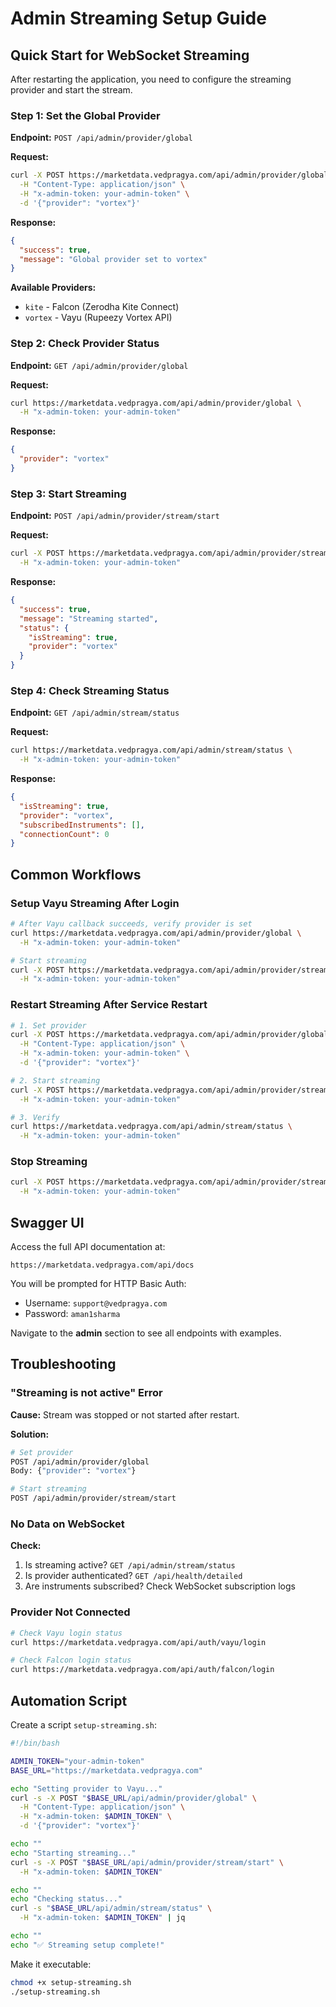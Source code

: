 # Admin Streaming Setup Guide

## Quick Start for WebSocket Streaming

After restarting the application, you need to configure the streaming provider and start the stream.

### Step 1: Set the Global Provider

**Endpoint:** `POST /api/admin/provider/global`

**Request:**
```bash
curl -X POST https://marketdata.vedpragya.com/api/admin/provider/global \
  -H "Content-Type: application/json" \
  -H "x-admin-token: your-admin-token" \
  -d '{"provider": "vortex"}'
```

**Response:**
```json
{
  "success": true,
  "message": "Global provider set to vortex"
}
```

**Available Providers:**
- `kite` - Falcon (Zerodha Kite Connect)
- `vortex` - Vayu (Rupeezy Vortex API)

### Step 2: Check Provider Status

**Endpoint:** `GET /api/admin/provider/global`

**Request:**
```bash
curl https://marketdata.vedpragya.com/api/admin/provider/global \
  -H "x-admin-token: your-admin-token"
```

**Response:**
```json
{
  "provider": "vortex"
}
```

### Step 3: Start Streaming

**Endpoint:** `POST /api/admin/provider/stream/start`

**Request:**
```bash
curl -X POST https://marketdata.vedpragya.com/api/admin/provider/stream/start \
  -H "x-admin-token: your-admin-token"
```

**Response:**
```json
{
  "success": true,
  "message": "Streaming started",
  "status": {
    "isStreaming": true,
    "provider": "vortex"
  }
}
```

### Step 4: Check Streaming Status

**Endpoint:** `GET /api/admin/stream/status`

**Request:**
```bash
curl https://marketdata.vedpragya.com/api/admin/stream/status \
  -H "x-admin-token: your-admin-token"
```

**Response:**
```json
{
  "isStreaming": true,
  "provider": "vortex",
  "subscribedInstruments": [],
  "connectionCount": 0
}
```

## Common Workflows

### Setup Vayu Streaming After Login

```bash
# After Vayu callback succeeds, verify provider is set
curl https://marketdata.vedpragya.com/api/admin/provider/global \
  -H "x-admin-token: your-admin-token"

# Start streaming
curl -X POST https://marketdata.vedpragya.com/api/admin/provider/stream/start \
  -H "x-admin-token: your-admin-token"
```

### Restart Streaming After Service Restart

```bash
# 1. Set provider
curl -X POST https://marketdata.vedpragya.com/api/admin/provider/global \
  -H "Content-Type: application/json" \
  -H "x-admin-token: your-admin-token" \
  -d '{"provider": "vortex"}'

# 2. Start streaming
curl -X POST https://marketdata.vedpragya.com/api/admin/provider/stream/start \
  -H "x-admin-token: your-admin-token"

# 3. Verify
curl https://marketdata.vedpragya.com/api/admin/stream/status \
  -H "x-admin-token: your-admin-token"
```

### Stop Streaming

```bash
curl -X POST https://marketdata.vedpragya.com/api/admin/provider/stream/stop \
  -H "x-admin-token: your-admin-token"
```

## Swagger UI

Access the full API documentation at:
```
https://marketdata.vedpragya.com/api/docs
```

You will be prompted for HTTP Basic Auth:

- Username: `support@vedpragya.com`
- Password: `aman1sharma`

Navigate to the **admin** section to see all endpoints with examples.

## Troubleshooting

### "Streaming is not active" Error

**Cause:** Stream was stopped or not started after restart.

**Solution:**
```bash
# Set provider
POST /api/admin/provider/global
Body: {"provider": "vortex"}

# Start streaming
POST /api/admin/provider/stream/start
```

### No Data on WebSocket

**Check:**
1. Is streaming active? `GET /api/admin/stream/status`
2. Is provider authenticated? `GET /api/health/detailed`
3. Are instruments subscribed? Check WebSocket subscription logs

### Provider Not Connected

```bash
# Check Vayu login status
curl https://marketdata.vedpragya.com/api/auth/vayu/login

# Check Falcon login status
curl https://marketdata.vedpragya.com/api/auth/falcon/login
```

## Automation Script

Create a script `setup-streaming.sh`:

```bash
#!/bin/bash

ADMIN_TOKEN="your-admin-token"
BASE_URL="https://marketdata.vedpragya.com"

echo "Setting provider to Vayu..."
curl -s -X POST "$BASE_URL/api/admin/provider/global" \
  -H "Content-Type: application/json" \
  -H "x-admin-token: $ADMIN_TOKEN" \
  -d '{"provider": "vortex"}'

echo ""
echo "Starting streaming..."
curl -s -X POST "$BASE_URL/api/admin/provider/stream/start" \
  -H "x-admin-token: $ADMIN_TOKEN"

echo ""
echo "Checking status..."
curl -s "$BASE_URL/api/admin/stream/status" \
  -H "x-admin-token: $ADMIN_TOKEN" | jq

echo ""
echo "✅ Streaming setup complete!"
```

Make it executable:
```bash
chmod +x setup-streaming.sh
./setup-streaming.sh
```

